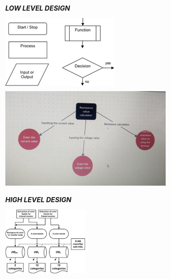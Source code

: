 ## ***LOW LEVEL DESIGN***

![image](https://github.com/AshwinG21/Ohm-s_law/blob/40cfcc16b182ba0522d460ef95e5fcaa5dc00dd6/Design/low_level_design_1.jpg)



![image](https://github.com/AshwinG21/Ohm-s_law/blob/e0b5974aa3767751cde7bb0a37c501f9bc6eca1a/Design/low_level_design_2.jpg)


## ***HIGH LEVEL DESIGN***

![image](https://github.com/AshwinG21/Ohm-s_law/blob/c589ba12a3a7a42dfd99768da62de06ea85c350d/Design/high_level_design_1.png)


